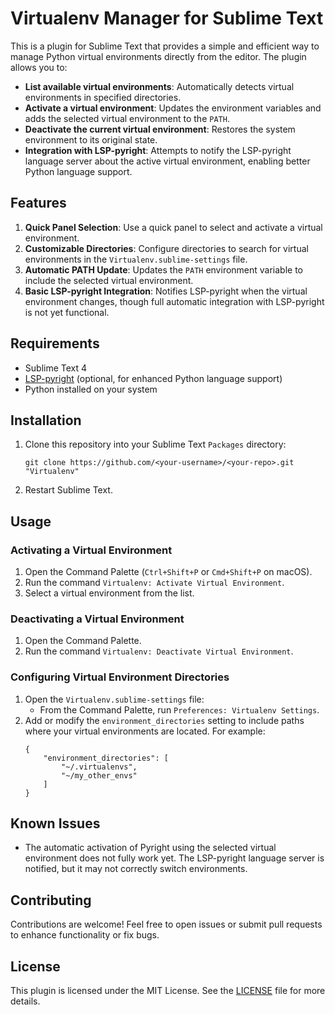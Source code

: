# Virtualenv Manager for Sublime Text

This is a plugin for Sublime Text that provides a simple and efficient way to manage Python virtual environments directly from the editor. The plugin allows you to:

- **List available virtual environments**: Automatically detects virtual environments in specified directories.
- **Activate a virtual environment**: Updates the environment variables and adds the selected virtual environment to the `PATH`.
- **Deactivate the current virtual environment**: Restores the system environment to its original state.
- **Integration with LSP-pyright**: Attempts to notify the LSP-pyright language server about the active virtual environment, enabling better Python language support.

## Features

1. **Quick Panel Selection**: Use a quick panel to select and activate a virtual environment.
2. **Customizable Directories**: Configure directories to search for virtual environments in the `Virtualenv.sublime-settings` file.
3. **Automatic PATH Update**: Updates the `PATH` environment variable to include the selected virtual environment.
4. **Basic LSP-pyright Integration**: Notifies LSP-pyright when the virtual environment changes, though full automatic integration with LSP-pyright is not yet functional.

## Requirements

- Sublime Text 4
- [LSP-pyright](https://github.com/sublimelsp/LSP-pyright) (optional, for enhanced Python language support)
- Python installed on your system

## Installation

1. Clone this repository into your Sublime Text `Packages` directory:
   ```
   git clone https://github.com/<your-username>/<your-repo>.git "Virtualenv"
   ```
2. Restart Sublime Text.

## Usage

### Activating a Virtual Environment

1. Open the Command Palette (`Ctrl+Shift+P` or `Cmd+Shift+P` on macOS).
2. Run the command `Virtualenv: Activate Virtual Environment`.
3. Select a virtual environment from the list.

### Deactivating a Virtual Environment

1. Open the Command Palette.
2. Run the command `Virtualenv: Deactivate Virtual Environment`.

### Configuring Virtual Environment Directories

1. Open the `Virtualenv.sublime-settings` file:
   - From the Command Palette, run `Preferences: Virtualenv Settings`.
2. Add or modify the `environment_directories` setting to include paths where your virtual environments are located. For example:
   ```
   {
       "environment_directories": [
           "~/.virtualenvs",
           "~/my_other_envs"
       ]
   }
   ```

## Known Issues

- The automatic activation of Pyright using the selected virtual environment does not fully work yet. The LSP-pyright language server is notified, but it may not correctly switch environments.

## Contributing

Contributions are welcome! Feel free to open issues or submit pull requests to enhance functionality or fix bugs.

## License

This plugin is licensed under the MIT License. See the [LICENSE](LICENSE) file for more details.
